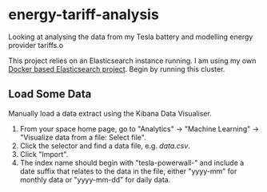 # energy-tariff-analysis

Looking at analysing the data from my Tesla battery and modelling energy provider tariffs.o

This project relies on an Elasticsearch instance running. I am using my own [Docker based Elasticsearch project](https://github.com/hindmasj/my-elasticsearch-cluster). Begin by running this cluster.

## Load Some Data

Manually load a data extract using the Kibana Data Visualiser. 

1. From your space home page, go to "Analytics" -> "Machine Learning" -> "Visualize data from a file: Select file".
2. Click the selector and find a data file, e.g. *data.csv*.
3. Click "Import".
4. The index name should begin with "tesla-powerwall-" and include a date suffix that relates to the data in the file, either "yyyy-mm" for monthly data or "yyyy-mm-dd" for daily data.

